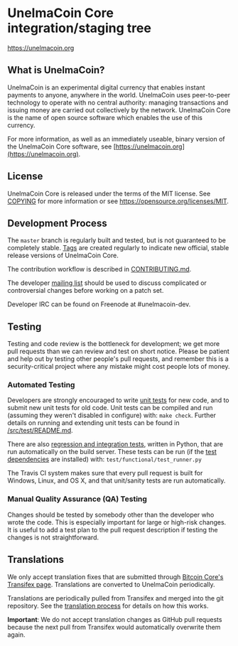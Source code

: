 UnelmaCoin Core integration/staging tree
=====================================

https://unelmacoin.org

What is UnelmaCoin?
----------------

UnelmaCoin is an experimental digital currency that enables instant payments to
anyone, anywhere in the world. UnelmaCoin uses peer-to-peer technology to operate
with no central authority: managing transactions and issuing money are carried
out collectively by the network. UnelmaCoin Core is the name of open source
software which enables the use of this currency.

For more information, as well as an immediately useable, binary version of
the UnelmaCoin Core software, see [https://unelmacoin.org](https://unelmacoin.org).

License
-------

UnelmaCoin Core is released under the terms of the MIT license. See [COPYING](COPYING) for more
information or see https://opensource.org/licenses/MIT.

Development Process
-------------------

The `master` branch is regularly built and tested, but is not guaranteed to be
completely stable. [Tags](https://github.com/unelmacoin-project/unelmacoin/tags) are created
regularly to indicate new official, stable release versions of UnelmaCoin Core.

The contribution workflow is described in [CONTRIBUTING.md](CONTRIBUTING.md).

The developer [mailing list](https://groups.google.com/forum/#!forum/unelmacoin-dev)
should be used to discuss complicated or controversial changes before working
on a patch set.

Developer IRC can be found on Freenode at #unelmacoin-dev.

Testing
-------

Testing and code review is the bottleneck for development; we get more pull
requests than we can review and test on short notice. Please be patient and help out by testing
other people's pull requests, and remember this is a security-critical project where any mistake might cost people
lots of money.

### Automated Testing

Developers are strongly encouraged to write [unit tests](src/test/README.md) for new code, and to
submit new unit tests for old code. Unit tests can be compiled and run
(assuming they weren't disabled in configure) with: `make check`. Further details on running
and extending unit tests can be found in [/src/test/README.md](/src/test/README.md).

There are also [regression and integration tests](/test), written
in Python, that are run automatically on the build server.
These tests can be run (if the [test dependencies](/test) are installed) with: `test/functional/test_runner.py`

The Travis CI system makes sure that every pull request is built for Windows, Linux, and OS X, and that unit/sanity tests are run automatically.

### Manual Quality Assurance (QA) Testing

Changes should be tested by somebody other than the developer who wrote the
code. This is especially important for large or high-risk changes. It is useful
to add a test plan to the pull request description if testing the changes is
not straightforward.

Translations
------------

We only accept translation fixes that are submitted through [Bitcoin Core's Transifex page](https://www.transifex.com/projects/p/bitcoin/).
Translations are converted to UnelmaCoin periodically.

Translations are periodically pulled from Transifex and merged into the git repository. See the
[translation process](doc/translation_process.md) for details on how this works.

**Important**: We do not accept translation changes as GitHub pull requests because the next
pull from Transifex would automatically overwrite them again.
